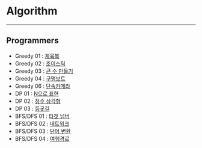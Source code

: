 # Algorithm

---

## Programmers 

- Greedy 01 : [체육복](https://programmers.co.kr/learn/courses/30/lessons/42862)
- Greedy 02 : [조이스틱](https://programmers.co.kr/learn/courses/30/lessons/42860)
- Greedy 03 : [큰 수 만들기](https://programmers.co.kr/learn/courses/30/lessons/42883)
- Greedy 04 : [구명보트](https://programmers.co.kr/learn/courses/30/lessons/42885)
- Greedy 06 : [단속카메라](https://programmers.co.kr/learn/courses/30/lessons/42884)
- DP 01 : [N으로 표현](https://programmers.co.kr/learn/courses/30/lessons/42895)
- DP 02 : [정수 삼각형](https://programmers.co.kr/learn/courses/30/lessons/43105)
- DP 03 : [등굣길](https://programmers.co.kr/learn/courses/30/lessons/42898)
- BFS/DFS 01 : [타겟 넘버](https://programmers.co.kr/learn/courses/30/lessons/43165)
- BFS/DFS 02 : [네트워크](https://programmers.co.kr/learn/courses/30/lessons/43162)
- BFS/DFS 03 : [단어 변환](https://programmers.co.kr/learn/courses/30/lessons/43163)
- BFS/DFS 04 : [여행경로](https://programmers.co.kr/learn/courses/30/lessons/43164)
